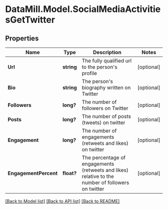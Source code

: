 # DataMill.Model.SocialMediaActivitiesGetTwitter
## Properties

Name | Type | Description | Notes
------------ | ------------- | ------------- | -------------
**Url** | **string** | The fully qualified url to the person&#39;s profile | [optional] 
**Bio** | **string** | The person&#39;s biography written on Twitter | [optional] 
**Followers** | **long?** | The number of followers on Twitter | [optional] 
**Posts** | **long?** | The number of posts (tweets) on twitter | [optional] 
**Engagement** | **long?** | The number of engagements (retweets and likes) on twitter | [optional] 
**EngagementPercent** | **float?** | The percentage of engagements (retweets and likes) relative to the number of followers on twitter | [optional] 

[[Back to Model list]](../README.md#documentation-for-models) [[Back to API list]](../README.md#documentation-for-api-endpoints) [[Back to README]](../README.md)

